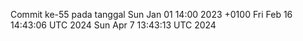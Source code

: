Commit ke-55 pada tanggal Sun Jan 01 14:00 2023 +0100
Fri Feb 16 14:43:06 UTC 2024
Sun Apr  7 13:43:13 UTC 2024
